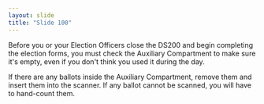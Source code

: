 ```yaml
---
layout: slide
title: "Slide 100"
---
```


Before you or your Election Officers close the DS200 and begin completing the election forms, you must check the Auxiliary Compartment to make sure it's empty, even if you don't think you used it during the day.

If there are any ballots inside the Auxiliary Compartment, remove them and insert them into the scanner. If any ballot cannot be scanned, you will have to hand-count them.